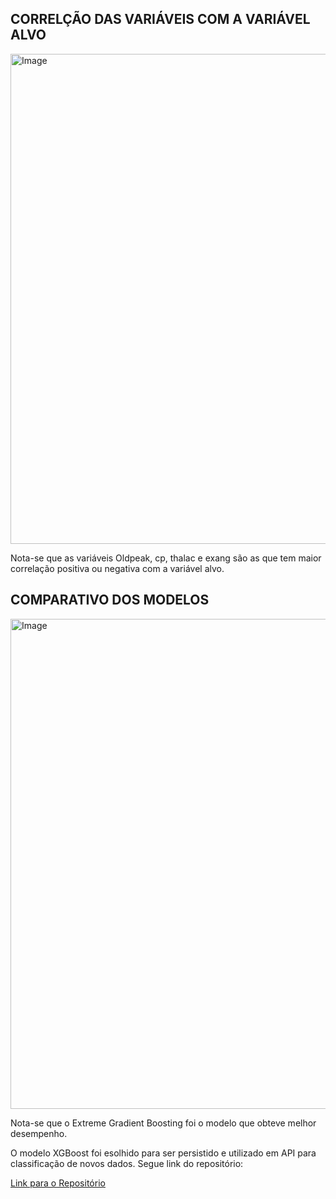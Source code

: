 <h2> CORRELÇÃO DAS VARIÁVEIS COM A VARIÁVEL ALVO </h2>
<img width="1184" height="784" alt="Image" src="https://github.com/user-attachments/assets/9b3028bf-655c-4fae-a19c-52bdb3dc5134" />
 <p>Nota-se que as variáveis Oldpeak, cp, thalac e exang são as que tem maior correlação positiva ou negativa com a variável alvo.</p>
<h2>COMPARATIVO DOS MODELOS</h2>
<img width="1184" height="784" alt="Image" src="https://github.com/user-attachments/assets/dbdf5318-74ce-4f12-befc-1b5ff29446a5" />
<p>Nota-se que o Extreme Gradient Boosting foi o modelo que obteve melhor desempenho.</p>
<p>O modelo XGBoost foi esolhido para ser persistido e utilizado em API para classificação de novos dados. Segue link do repositório:</p>
<a href="https://github.com/Leogrimes25/API-Extreme-Gradient-Boosting">Link para o Repositório</a>

